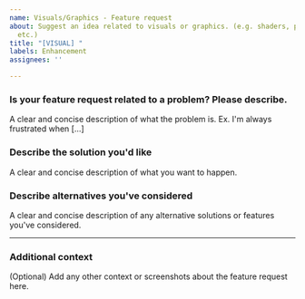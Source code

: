 ```yaml
---
name: Visuals/Graphics - Feature request
about: Suggest an idea related to visuals or graphics. (e.g. shaders, projected textures,
  etc.)
title: "[VISUAL] "
labels: Enhancement
assignees: ''

---
```


### Is your feature request related to a problem? Please describe.
A clear and concise description of what the problem is. Ex. I'm always frustrated when [...]

### Describe the solution you'd like
A clear and concise description of what you want to happen.

### Describe alternatives you've considered
A clear and concise description of any alternative solutions or features you've considered.

---

### Additional context
(Optional) Add any other context or screenshots about the feature request here.
